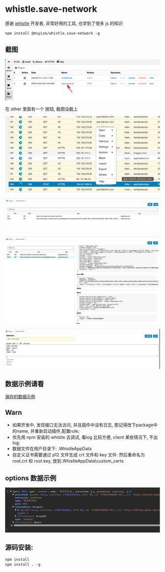 # whistle.save-network

感谢 [whistle](https://github.com/avwo/whistle) 开发者, 非常好用的工具, 也学到了很多 js 的知识

```
npm install @msyize/whistle.save-network -g
```

## 截图

![img_1.png](./doc/img_1.png)

在 other 里面有一个 按钮, 截图没截上

![img_2.png](./doc/img_2.png)

![img_3.png](./doc/img_3.png)

![img_4.png](./doc/img_4.png)

![img_5.png](./doc/img_5.png)

## 数据示例请看
[保存的数据示例](./doc/0000000001.json)

## Warn

- 如果开发中, 发现接口无法访问, 并且插件中没有日志, 那记得改下package中的name, 并重新启动插件,配置rule;
- 优先用 npm 安装的 whistle 去调试, 看log 比较方便, client 某些情况下, 不出log;
- 数据文件在用户目录下: .WhistleAppData
- 自定义证书需要通过 p12 文件生成 crt 文件和 key 文件: 然后重命名为 root.crt 和 root.key, 放到.WhistleAppData\custom_certs


## options 数据示例

![img.png](./doc/img.png)


## 源码安装:

```shell
npm install
npm install . -g
```


